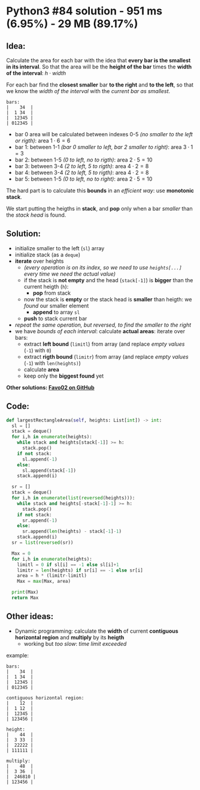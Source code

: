 # Python3 #84 solution - 951 ms (6.95%) - 29 MB (89.17%)

## Idea:

Calculate the area for each bar with the idea that **every bar is the smallest in its interval**. So that the area will be the **height of the bar** times the **width of the interval**: $h \cdot width$

For each bar find the **closest smaller** bar **to the right** and **to the left**, so that we know the _width of the interval_ with the _current bar as smallest_.

```
bars:
|    34  |
|  1 34  |
|  12345 |
| 012345 |
```

- bar 0 area will be calculated between indexes 0-5 _(no smaller to the left or rigth)_: area $1 \cdot 6 = 6$
- bar 1: between 1-1 _(bar 0 smaller to left, bar 2 smaller to right)_: area $3 \cdot 1 = 3$
- bar 2: between 1-5 _(0 to left, no to rigth)_: area $2 \cdot 5 = 10$
- bar 3: between 3-4 _(2 to left, 5 to rigth)_: area $4 \cdot 2 = 8$
- bar 4: between 3-4 _(2 to left, 5 to rigth)_: area $4 \cdot 2 = 8$
- bar 5: between 1-5 _(0 to left, no to right)_: area $2 \cdot 5 = 10$

The hard part is to calculate this **bounds** in an _efficient way_: use **monotonic stack**.

We start putting the heigths in **stack**, and **pop** only when a bar _smaller_ than the _stack head_ is found.

## Solution:

- initialize smaller to the left (`sl`) array
- initialize stack (as a `deque`)
- **iterate** over heights
  - _(every operation is on its index, so we need to use `heights[...]` every time we need the actual value)_
  - if the stack is **not empty** and the head (`stack[-1]`) is **bigger** than the current heigth (`h`):
    - **pop** from stack
  - now the stack is **empty** or the stack head is **smaller** than heigth: we _found_ our smaller element
    - **append** to array `sl`
  - **push** to stack current bar
- _repeat the same operation, but reversed, to find the smaller to the right_
- we have _bounds of each interval_: calculate **actual areas**: iterate over bars:
  - extract **left bound** (`limitl`) from array (and replace _empty values_ (`-1`) with `0`)
  - extract **rigth bound** (`limitr`) from array (and replace _empty values_ (`-1`) with `len(heights)`)
  - calculate **area**
  - keep only the **biggest found** yet


**Other solutions: [Favo02 on GitHub](https://github.com/Favo02/leetcode)**

## Code:
```python
def largestRectangleArea(self, heights: List[int]) -> int:
  sl = []
  stack = deque()
  for i,h in enumerate(heights):
    while stack and heights[stack[-1]] >= h:
      stack.pop()
    if not stack:
      sl.append(-1)
    else:
      sl.append(stack[-1])
    stack.append(i)

  sr = []
  stack = deque()
  for i,h in enumerate(list(reversed(heights))):
    while stack and heights[-stack[-1]-1] >= h:
      stack.pop()
    if not stack:
      sr.append(-1)
    else:
      sr.append(len(heights) - stack[-1]-1)
    stack.append(i)
  sr = list(reversed(sr))

  Max = 0
  for i,h in enumerate(heights):
    limitl = 0 if sl[i] == -1 else sl[i]+1
    limitr = len(heights) if sr[i] == -1 else sr[i]
    area = h * (limitr-limitl)
    Max = max(Max, area)

  print(Max)
  return Max
```

## Other ideas:

- Dynamic programming: calculate the **width** of current **contiguous horizontal region** and **multiply** by its **heigth**
  - working but _too slow_: _time limit exceeded_

example:

```
bars:
|    34  |
|  1 34  |
|  12345 |
| 012345 |

contiguous horizontal region:
|    12  |
|  1 12  |
|  12345 |
| 123456 |

height:
|    44  |
|  3 33  |
|  22222 |
| 111111 |

multiply:
|    48  |
|  3 36  |
|  246810 |
| 123456 |
```

